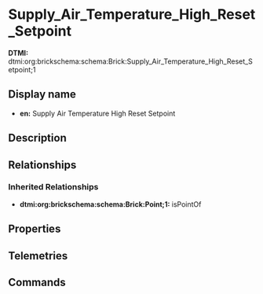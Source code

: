 # Supply_Air_Temperature_High_Reset_Setpoint
**DTMI:** dtmi:org:brickschema:schema:Brick:Supply_Air_Temperature_High_Reset_Setpoint;1
## Display name
- **en:** Supply Air Temperature High Reset Setpoint
## Description
## Relationships
### Inherited Relationships
* **dtmi:org:brickschema:schema:Brick:Point;1:** isPointOf
## Properties
## Telemetries
## Commands

